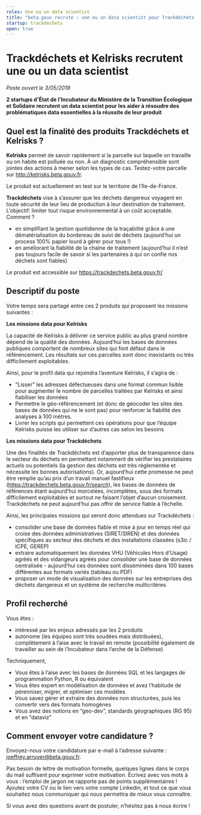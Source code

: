 ```yaml
---
roles: Une ou un data scientist
title: "beta.gouv recrute : une ou un data scientist pour Trackdéchets et Kelrisks"
startup: trackdechets
open: true
---
```


# Trackdéchets et Kelrisks recrutent une ou un data scientist

_Poste ouvert le 3/05/2019_

**2 startups d'État de l’Incubateur du Ministère de la Transition Écologique et Solidaire recrutent un data scientist pour les aider à résoudre des problématiques data essentielles à la réussite de leur produit**

## Quel est la finalité des produits Trackdéchets et Kelrisks ?

**Kelrisks** permet de savoir rapidement si la parcelle sur laquelle on travaille ou on habite est polluée ou non. À un diagnostic compréhensible sont jointes des actions à mener selon les types de cas. Testez-votre parcelle sur http://kelrisks.beta.gouv.fr.

Le produit est actuellement en test sur le territoire de l’Ile-de-France.

**Trackdéchets** vise à s’assurer que les déchets dangereux voyagent en toute sécurité de leur lieu de production à leur destination de traitement. L’objectif: limiter tout risque environnemental à un coût acceptable. Comment ?

- en simplifiant la gestion quotidienne de la traçabilité grâce à une dématérialisation du bordereau de suivi de déchets (aujourd’hui un process 100% papier lourd à gérer pour tous !)
- en améliorant la fiabilité de la chaîne de traitement (aujourd’hui il n’est pas toujours facile de savoir si les partenaires à qui on confie nos déchets sont fiables)

Le produit est accessible sur https://trackdechets.beta.gouv.fr/

## Descriptif du poste

Votre temps sera partagé entre ces 2 produits qui proposent les missions suivantes :

**Les missions data pour Kelrisks**

La capacité de Kelrisks à délivrer ce service public au plus grand nombre dépend de la qualité des données. Aujourd’hui les bases de données publiques comportent de nombreux sites qui font défaut dans le référencement. Les résultats sur ces parcelles sont donc inexistants ou très difficilement exploitables.

Ainsi, pour le profil data qui rejoindra l’aventure Kelrisks, il s’agira de :
- “Lisser” les adresses défectueuses dans une format commun lisible pour augmenter le nombre de parcelles traitées par Kelrisks et ainsi fiabiliser les données
- Permettre le géo-référencement (et donc de géocoder les sites des bases de données qui ne le sont pas) pour renforcer la fiabilité des analyses à 100 mètres.
- Livrer les scripts qui permettent ces opérations pour que l’équipe Kelrisks puisse les utiliser sur d’autres cas selon les besoins

**Les missions data pour Trackdéchets**

Une des finalités de Trackdéchets est d’apporter plus de transparence dans le secteur du déchets en permettant notamment de vérifier les prestataires actuels ou potentiels (la gestion des déchets est très réglementée et nécessite les bonnes autorisations). Or, aujourd’hui cette promesse ne peut être remplie qu’au prix d’un travail manuel fastifieux (https://trackdechets.beta.gouv.fr/search), les bases de données de références étant aujourd’hui morcelées, incomplètes, sous des formats difficilement exploitables et surtout ne faisant l’objet d’aucun croisement. Trackdéchets ne peut aujourd’hui pas offrir de service fiable à l’échelle.

Ainsi, les principales missions qui seront donc attendues sur Trackdéchets :

- consolider une base de données fiable et mise à jour en temps réel qui croise des données administratives (SIRET/SIREN) et des données spécifiques au secteur des déchets et des installations classées (s3ic / ICPE, GEREP)
- extraire automatiquement les données VHU (Véhicules Hors d’Usage) agréés et des vidangeurs agréés pour consolider une  base de données centralisée - aujourd’hui ces données sont disséminées dans 100 bases différentes aux formats variés (tableau ou PDF)
- proposer un mode de visualisation des données sur les entreprises des déchets dangereux et un système de recherche multicritères


## Profil recherché

Vous êtes :

- intéressé par les enjeux adressés par les 2 produits
- autonome (les équipes sont très soudées mais distribuées), complètement à l’aise avec le travail en remote (possibilité également de travailler au sein de l’Incubateur dans l’arche de la Défense)

Techniquement,
- Vous êtes à l’aise avec les bases de données SQL et les langages de programmation Python, R ou équivalent
- Vous êtes expert en modélisation de données et avez l’habitude de pérenniser, migrer, et optimiser ces modèles
- Vous savez gérer et extraire des données non structurées, puis les convertir vers des formats homogènes
- Vous avez des notions en “geo-dev”, standards géographiques (RG 95) et en “dataviz”

## Comment envoyer votre candidature ?

Envoyez-nous votre candidature par e-mail à l’adresse suivante : [joeffrey.arruyer@beta.gouv.fr](mailto:joeffrey.arruyer@beta.gouv.fr).

Pas besoin de lettre de motivation formelle, quelques lignes dans le corps du mail suffisent pour exprimer votre motivation. Écrivez avec vos mots à vous : l’emploi de jargon ne rapporte pas de points supplémentaires ! Ajoutez votre CV ou le lien vers votre compte Linkedin, et tout ce que vous souhaitez nous communiquer qui nous permettra de mieux vous connaître.

Si vous avez des questions avant de postuler, n’hésitez pas à nous écrire !
